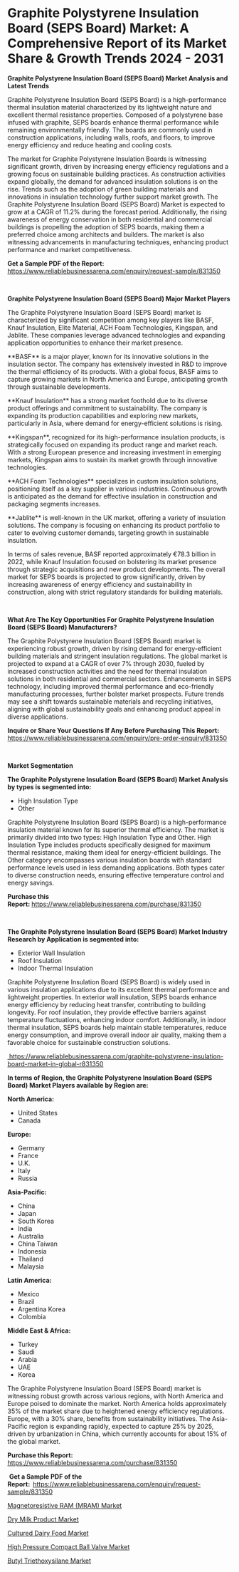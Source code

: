 <p><h1>Graphite Polystyrene Insulation Board (SEPS Board) Market: A Comprehensive Report of its Market Share & Growth Trends 2024 - 2031</h1></p><p><strong>Graphite Polystyrene Insulation Board (SEPS Board) Market Analysis and Latest Trends</strong></p>
<p><p>Graphite Polystyrene Insulation Board (SEPS Board) is a high-performance thermal insulation material characterized by its lightweight nature and excellent thermal resistance properties. Composed of a polystyrene base infused with graphite, SEPS boards enhance thermal performance while remaining environmentally friendly. The boards are commonly used in construction applications, including walls, roofs, and floors, to improve energy efficiency and reduce heating and cooling costs.</p><p>The market for Graphite Polystyrene Insulation Boards is witnessing significant growth, driven by increasing energy efficiency regulations and a growing focus on sustainable building practices. As construction activities expand globally, the demand for advanced insulation solutions is on the rise. Trends such as the adoption of green building materials and innovations in insulation technology further support market growth. The Graphite Polystyrene Insulation Board (SEPS Board) Market is expected to grow at a CAGR of 11.2% during the forecast period. Additionally, the rising awareness of energy conservation in both residential and commercial buildings is propelling the adoption of SEPS boards, making them a preferred choice among architects and builders. The market is also witnessing advancements in manufacturing techniques, enhancing product performance and market competitiveness.</p></p>
<p><strong>Get a Sample PDF of the Report:&nbsp;</strong> <a href="https://www.reliablebusinessarena.com/enquiry/request-sample/831350?utm_campaign=1174&utm_medium=2&utm_source=Github&utm_content=ia&utm_term=13102024&utm_id=graphite-polystyrene-insulation-board-seps-board">https://www.reliablebusinessarena.com/enquiry/request-sample/831350</a></p>
<p>&nbsp;</p>
<p><strong>Graphite Polystyrene Insulation Board (SEPS Board) Major Market Players</strong></p>
<p><p>The Graphite Polystyrene Insulation Board (SEPS Board) market is characterized by significant competition among key players like BASF, Knauf Insulation, Elite Material, ACH Foam Technologies, Kingspan, and Jablite. These companies leverage advanced technologies and expanding application opportunities to enhance their market presence.</p><p>**BASF** is a major player, known for its innovative solutions in the insulation sector. The company has extensively invested in R&D to improve the thermal efficiency of its products. With a global focus, BASF aims to capture growing markets in North America and Europe, anticipating growth through sustainable developments.</p><p>**Knauf Insulation** has a strong market foothold due to its diverse product offerings and commitment to sustainability. The company is expanding its production capabilities and exploring new markets, particularly in Asia, where demand for energy-efficient solutions is rising.</p><p>**Kingspan**, recognized for its high-performance insulation products, is strategically focused on expanding its product range and market reach. With a strong European presence and increasing investment in emerging markets, Kingspan aims to sustain its market growth through innovative technologies.</p><p>**ACH Foam Technologies** specializes in custom insulation solutions, positioning itself as a key supplier in various industries. Continuous growth is anticipated as the demand for effective insulation in construction and packaging segments increases.</p><p>**Jablite** is well-known in the UK market, offering a variety of insulation solutions. The company is focusing on enhancing its product portfolio to cater to evolving customer demands, targeting growth in sustainable insulation.</p><p>In terms of sales revenue, BASF reported approximately €78.3 billion in 2022, while Knauf Insulation focused on bolstering its market presence through strategic acquisitions and new product developments. The overall market for SEPS boards is projected to grow significantly, driven by increasing awareness of energy efficiency and sustainability in construction, along with strict regulatory standards for building materials.</p></p>
<p>&nbsp;</p>
<p><strong>What Are The Key Opportunities For Graphite Polystyrene Insulation Board (SEPS Board) Manufacturers?</strong></p>
<p><p>The Graphite Polystyrene Insulation Board (SEPS Board) market is experiencing robust growth, driven by rising demand for energy-efficient building materials and stringent insulation regulations. The global market is projected to expand at a CAGR of over 7% through 2030, fueled by increased construction activities and the need for thermal insulation solutions in both residential and commercial sectors. Enhancements in SEPS technology, including improved thermal performance and eco-friendly manufacturing processes, further bolster market prospects. Future trends may see a shift towards sustainable materials and recycling initiatives, aligning with global sustainability goals and enhancing product appeal in diverse applications.</p></p>
<p><strong>Inquire or Share Your Questions If Any Before Purchasing This Report:</strong> <a href="https://www.reliablebusinessarena.com/enquiry/pre-order-enquiry/831350?utm_campaign=1174&utm_medium=2&utm_source=Github&utm_content=ia&utm_term=13102024&utm_id=graphite-polystyrene-insulation-board-seps-board">https://www.reliablebusinessarena.com/enquiry/pre-order-enquiry/831350</a></p>
<p>&nbsp;</p>
<p><strong>Market Segmentation</strong></p>
<p><strong>The Graphite Polystyrene Insulation Board (SEPS Board) Market Analysis by types is segmented into:</strong></p>
<p><ul><li>High Insulation Type</li><li>Other</li></ul></p>
<p><p>Graphite Polystyrene Insulation Board (SEPS Board) is a high-performance insulation material known for its superior thermal efficiency. The market is primarily divided into two types: High Insulation Type and Other. High Insulation Type includes products specifically designed for maximum thermal resistance, making them ideal for energy-efficient buildings. The Other category encompasses various insulation boards with standard performance levels used in less demanding applications. Both types cater to diverse construction needs, ensuring effective temperature control and energy savings.</p></p>
<p><strong>Purchase this Report:&nbsp;</strong><a href="https://www.reliablebusinessarena.com/purchase/831350?utm_campaign=1174&utm_medium=2&utm_source=Github&utm_content=ia&utm_term=13102024&utm_id=graphite-polystyrene-insulation-board-seps-board">https://www.reliablebusinessarena.com/purchase/831350</a></p>
<p>&nbsp;</p>
<p><strong>The Graphite Polystyrene Insulation Board (SEPS Board) Market Industry Research by Application is segmented into:</strong></p>
<p><ul><li>Exterior Wall Insulation</li><li>Roof Insulation</li><li>Indoor Thermal Insulation</li></ul></p>
<p><p>Graphite Polystyrene Insulation Board (SEPS Board) is widely used in various insulation applications due to its excellent thermal performance and lightweight properties. In exterior wall insulation, SEPS boards enhance energy efficiency by reducing heat transfer, contributing to building longevity. For roof insulation, they provide effective barriers against temperature fluctuations, enhancing indoor comfort. Additionally, in indoor thermal insulation, SEPS boards help maintain stable temperatures, reduce energy consumption, and improve overall indoor air quality, making them a favorable choice for sustainable construction solutions.</p></p>
<p><a href="https://www.reliablebusinessarena.com/graphite-polystyrene-insulation-board-market-in-global-r831350?utm_campaign=1174&utm_medium=2&utm_source=Github&utm_content=ia&utm_term=13102024&utm_id=graphite-polystyrene-insulation-board-seps-board">&nbsp;https://www.reliablebusinessarena.com/graphite-polystyrene-insulation-board-market-in-global-r831350</a></p>
<p><strong>In terms of Region, the Graphite Polystyrene Insulation Board (SEPS Board) Market Players available by Region are:</strong></p>
<p>
    <p> <strong> North America: </strong>
        <ul>
            <li>United States</li>
            <li>Canada</li>
        </ul>
        </p> 
    <p> <strong> Europe: </strong>
        <ul>
            <li>Germany</li>
            <li>France</li>
            <li>U.K.</li>
            <li>Italy</li>
            <li>Russia</li>
        </ul>
        </p> 
    <p> <strong> Asia-Pacific: </strong>
        <ul>
            <li>China</li>
            <li>Japan</li>
            <li>South Korea</li>
            <li>India</li>
            <li>Australia</li>
            <li>China Taiwan</li>
            <li>Indonesia</li>
            <li>Thailand</li>
            <li>Malaysia</li>
        </ul>
        </p> 
    <p> <strong> Latin America: </strong>
        <ul>
            <li>Mexico</li>
            <li>Brazil</li>
            <li>Argentina Korea</li>
            <li>Colombia</li>
        </ul>
        </p> 
    <p> <strong> Middle East & Africa: </strong>
        <ul>
            <li>Turkey</li>
            <li>Saudi</li>
            <li>Arabia</li>
            <li>UAE</li>
            <li>Korea</li>
        </ul>
    </p>
    </p>
<p><p>The Graphite Polystyrene Insulation Board (SEPS Board) market is witnessing robust growth across various regions, with North America and Europe poised to dominate the market. North America holds approximately 35% of the market share due to heightened energy efficiency regulations. Europe, with a 30% share, benefits from sustainability initiatives. The Asia-Pacific region is expanding rapidly, expected to capture 25% by 2025, driven by urbanization in China, which currently accounts for about 15% of the global market.</p></p>
<p><strong>Purchase this Report: </strong><a href="https://www.reliablebusinessarena.com/purchase/831350?utm_campaign=1174&utm_medium=2&utm_source=Github&utm_content=ia&utm_term=13102024&utm_id=graphite-polystyrene-insulation-board-seps-board">https://www.reliablebusinessarena.com/purchase/831350</a></p>
<p>&nbsp;<strong>Get a Sample PDF of the Report:&nbsp;&nbsp;</strong><a href="https://www.reliablebusinessarena.com/enquiry/request-sample/831350?utm_campaign=1174&utm_medium=2&utm_source=Github&utm_content=ia&utm_term=13102024&utm_id=graphite-polystyrene-insulation-board-seps-board">https://www.reliablebusinessarena.com/enquiry/request-sample/831350</a></p>
<p><strong></strong></p>
<p><p><a href="https://github.com/prosalinda88/Market-Research-Report-List-6/blob/main/magnetoresistive-ram-mram-market.md?utm_campaign=1174&utm_medium=2&utm_source=Github&utm_content=ia&utm_term=13102024&utm_id=graphite-polystyrene-insulation-board-seps-board">Magnetoresistive RAM (MRAM) Market</a></p><p><a href="https://www.linkedin.com/pulse/regulatory-landscape-its-influence-global-dry-milk-product-market-ooqkc?utm_campaign=1174&utm_medium=2&utm_source=Github&utm_content=ia&utm_term=13102024&utm_id=graphite-polystyrene-insulation-board-seps-board">Dry Milk Product Market</a></p><p><a href="https://www.linkedin.com/pulse/cultured-dairy-food-market-trends-focusing-insight-forecast-analysis-1asqc?utm_campaign=1174&utm_medium=2&utm_source=Github&utm_content=ia&utm_term=13102024&utm_id=graphite-polystyrene-insulation-board-seps-board">Cultured Dairy Food Market</a></p><p><a href="https://www.linkedin.com/pulse/booming-high-pressure-compact-ball-valve-market-sector-analysis-i0ddf?utm_campaign=1174&utm_medium=2&utm_source=Github&utm_content=ia&utm_term=13102024&utm_id=graphite-polystyrene-insulation-board-seps-board">High Pressure Compact Ball Valve Market</a></p><p><a href="https://www.linkedin.com/pulse/butyl-triethoxysilane-industry-forecast-market-shifts-strategic-wlh8f?utm_campaign=1174&utm_medium=2&utm_source=Github&utm_content=ia&utm_term=13102024&utm_id=graphite-polystyrene-insulation-board-seps-board">Butyl Triethoxysilane Market</a></p></p>